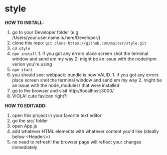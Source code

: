 # style


**HOW TO INSTALL:**
  1. go to your Developer folder (e.g. /Users/your.user.name.is.here/Developer/)
  2. clone this repo: `git clone https://github.com/muiter/style.git`
  3. `cd style`
  4. `npm install`
    1. if you got any errors place screen shot the terminal window and send em my way
    2. might be an issue with the node/npm verion you're using
  5. `npm start`
  6. you should see: webpack: bundle is now VALID.
    1. if you got any errors place screen shot the terminal window and send em my way
    2. might be an issue with the node_modules/ that were installed
  7. go to the browser and visit http://localhost:3000/
  8. VIOLA! cute favicon right?!


**HOW TO EDIT/ADD:**
  1. open this project in your favorite text editor
  2. go the src/ folder
  3. open App.js
  4. add whatever HTML elements with whatever content you'd like (ideally below \<Header/>)
  5. no need to refresh! the browser page will reflect your changes immediately
